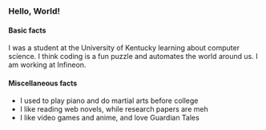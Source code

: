 ### Hello, World!

#### Basic facts
I was a student at the University of Kentucky learning about computer science. I think coding is a fun puzzle and automates the world around us. I am working at Infineon.

#### Miscellaneous facts
* I used to play piano and do martial arts before college
* I like reading web novels, while research papers are meh
* I like video games and anime, and love Guardian Tales
